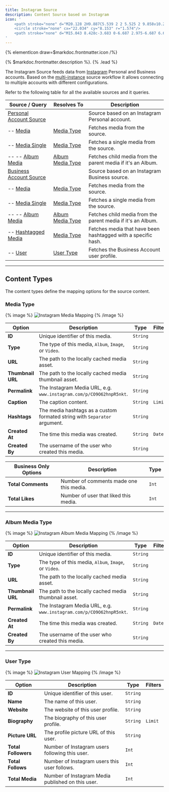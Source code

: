 ```yaml
---
title: Instagram Source
description: Content Source based on Instagram
icon: '
    <path stroke="none" d="M20.128 2H9.887C5.539 2 2 5.525 2 9.858v10.284C2 24.475 5.539 28 9.887 28h10.226C24.475 28 28 24.475 28 20.142V9.858C28.014 5.525 24.475 2 20.128 2zm5.705 18.778a5.061 5.061 0 01-5.055 5.055H9.222a5.061 5.061 0 01-5.055-5.055V9.222a5.061 5.061 0 015.055-5.055h11.556a5.061 5.061 0 015.055 5.055v11.556z"/>
    <circle stroke="none" cx="22.034" cy="8.153" r="1.574"/>
    <path stroke="none" d="M15.043 8.428c-3.683 0-6.687 2.975-6.687 6.644 0 3.684 2.99 6.659 6.687 6.659 3.698 0 6.688-2.977 6.688-6.659-.014-3.669-3.004-6.644-6.688-6.644zm.073 10.905a4.325 4.325 0 01-4.334-4.319 4.324 4.324 0 014.334-4.318 4.324 4.324 0 014.333 4.318 4.324 4.324 0 01-4.333 4.319z"/>
'
---
```


{% elementIcon draw=$markdoc.frontmatter.icon /%}

{% $markdoc.frontmatter.description %}. {% .lead %}

The Instagram Source feeds data from [Instagram](https://www.instagram.com/) Personal and Business accounts. Based on the [multi-instance](manager#multi-instance) source workflow it allows connecting to multiple accounts with different configurations.

Refer to the following table for all the available sources and it queries.

| Source / Query | Resolves To | Description |
| -------------- | ----------- | ----------- |
| [Personal Account Source](instagram/personal) | | Source based on an Instagram Personal account. |
| -- [Media](instagram/personal#media-query) | [Media Type](#media-type) | Fetches media from the source. |
| -- [Media Single](instagram/personal#media-single-query) | [Media Type](#media-type) | Fetches a single media from the source. |
| -- -- [Album Media](instagram/personal#album-media-query) | [Album Media Type](#album-media-type) | Fetches child media from the parent media if it's an Album. |
| [Business Account Source](instagram/business) | | Source based on an Instagram Business source. |
| -- [Media](instagram/business#media-query) | [Media Type](#media-type) | Fetches media from the source. |
| -- [Media Single](instagram/business#media-single-query) | [Media Type](#media-type) | Fetches a single media from the source. |
| -- -- [Album Media](instagram/business#album-media-query) | [Album Media Type](#album-media-type) | Fetches child media from the parent media if it's an Album. |
| -- [Hashtagged Media](instagram/business#hashtagged-media-query) | [Media Type](#media-type) | Fetches media that have been hashtagged with a specific hash. |
| -- [User](instagram/business#user-query) | [User Type](#user-type) | Fetches the Business Account user profile. |

---

## Content Types

The content types define the mapping options for the source content.

### Media Type

{% image %}
![Instagram Media Mapping](/assets/ytp/sources/ig-type-media.webp)
{% /image %}

| Option | Description | Type | Filters |
| ------ | ----------- | ---- | ------- |
| **ID** | Unique identifier of this media. | `String` |
| **Type** | The type of this media, `Album`, `Image`, or `Video`. | `String` |
| **URL** | The path to the locally cached media asset. | `String` |
| **Thumbnail URL** | The path to the locally cached media thumbnail asset. | `String` |
| **Permalink** | The Instagram Media URL, e.g. `www.instagram.com/p/CO9O62hnpR5nkt`. | `String` |
| **Caption** | The caption content. | `String` | `Limit` |
| **Hashtags** | The media hashtags as a custom formated string with `Separator` argument. | `String` |
| **Created At** | The time this media was created. | `String` | `Date` |
| **Created By** | The username of the user who created this media. | `String` |

| Business Only Options | Description | Type |
| --------------------- | ----------- | ---- |
| **Total Comments** | Number of comments made one this media. | `Int` |
| **Total Likes** | Number of user that liked this media. | `Int` |

---

### Album Media Type

{% image %}
![Instagram Album Media Mapping](/assets/ytp/sources/ig-type-album-media.webp)
{% /image %}

| Option | Description | Type | Filters |
| ------ | ----------- | ---- | ------- |
| **ID** | Unique identifier of this media. | `String` |
| **Type** | The type of this media, `Album`, `Image`, or `Video`. | `String` |
| **URL** | The path to the locally cached media asset. | `String` |
| **Thumbnail URL** | The path to the locally cached media thumbnail asset. | `String` |
| **Permalink** | The Instagram Media URL, e.g. `www.instagram.com/p/CO9O62hnpR5nkt`. | `String` |
| **Created At** | The time this media was created. | `String` | `Date` |
| **Created By** | The username of the user who created this media. | `String` |

---

### User Type

{% image %}
![Instagram User Mapping](/assets/ytp/sources/ig-type-user.webp)
{% /image %}

| Option | Description | Type | Filters |
| ------ | ----------- | ---- | ------- |
| **ID** | Unique identifier of this user. | `String` |
| **Name** | The name of this user. | `String` |
| **Website** | The website of this user profile. | `String` |
| **Biography** | The biography of this user profile. | `String` | `Limit` |
| **Picture URL**  | The profile picture URL of this user. | `String` |
| **Total Followers** | Number of Instagram users following this user. | `Int` |
| **Total Follows** | Number of Instagram users this user follows. | `Int` |
| **Total Media** | Number of Instagram Media published on this user. | `Int` |
